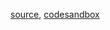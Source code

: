 [source](https://github.com/alokagr07/react-stock-charts/blob/master/docs/lib/charts/StackedBarChart.js), [codesandbox](https://codesandbox.io/s/github/alokagr07/react-stock-charts-examples2/tree/master/examples/StackedBarChart)
